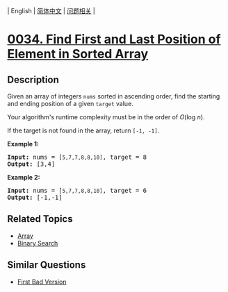 
| English | [简体中文](README.md) | [问题相关](QUESTION.md) |
# [0034. Find First and Last Position of Element in Sorted Array](https://leetcode-cn.com/problems/find-first-and-last-position-of-element-in-sorted-array/)
## Description
<p>Given an array of integers <code>nums</code> sorted in ascending order, find the starting and ending position of a given <code>target</code> value.</p>

<p>Your algorithm&#39;s runtime complexity must be in the order of <em>O</em>(log <em>n</em>).</p>

<p>If the target is not found in the array, return <code>[-1, -1]</code>.</p>

<p><strong>Example 1:</strong></p>

<pre>
<strong>Input:</strong> nums = [<code>5,7,7,8,8,10]</code>, target = 8
<strong>Output:</strong> [3,4]</pre>

<p><strong>Example 2:</strong></p>

<pre>
<strong>Input:</strong> nums = [<code>5,7,7,8,8,10]</code>, target = 6
<strong>Output:</strong> [-1,-1]</pre>

## Related Topics
- [Array](https://leetcode-cn.com/tag/array)
- [Binary Search](https://leetcode-cn.com/tag/binary-search)
## Similar Questions
- [First Bad Version](../0278/README_EN.md)
